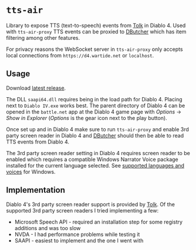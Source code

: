 # `tts-air`

Library to expose TTS (text-to-speech) events from [Tolk](https://github.com/dkager/tolk/) in Diablo 4.
Used with `tts-air-proxy` TTS events can be proxied to [DButcher](https://d4.wartide.net/app) which has item filtering among other features.

For privacy reasons the WebSocket server in `tts-air-proxy` only accepts local connections from `https://d4.wartide.net` or `localhost`.

## Usage

Download [latest release](https://github.com/ManShanko/tts-air/releases/latest).

The DLL `saapi64.dll` requires being in the load path for Diablo 4.
Placing next to `Diablo IV.exe` works best.
The parent directory of Diablo 4 can be opened in the `battle.net` app at the Diablo 4 game page with *Options* -> *Show in Explorer* (*Options* is the gear icon next to the play button).

Once set up and in Diablo 4 make sure to run `tts-air-proxy` and enable 3rd party screen reader in Diablo 4 and [DButcher](https://d4.wartide.net/app) should then be able to read TTS events from Diablo 4.

The 3rd party screen reader setting in Diablo 4 requires screen reader to be enabled which requires a compatible Windows Narrator Voice package installed for the current language selected.
See [supported languages and voices](https://support.microsoft.com/en-us/windows/appendix-a-supported-languages-and-voices-4486e345-7730-53da-fcfe-55cc64300f01) for Windows.

## Implementation

Diablo 4's 3rd party screen reader support is provided by [Tolk](https://github.com/dkager/tolk/).
Of the supported 3rd party screen readers I tried implementing a few:
* Microsoft Speech API - required an installation step for some registry additions and was too slow
* NVDA - I had performance problems while testing it
* SAAPI - easiest to implement and the one I went with
